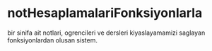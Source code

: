 # notHesaplamalariFonksiyonlarla
bir sinifa ait notlari, ogrencileri ve dersleri kiyaslayamamizi saglayan fonksiyonlardan olusan sistem.
